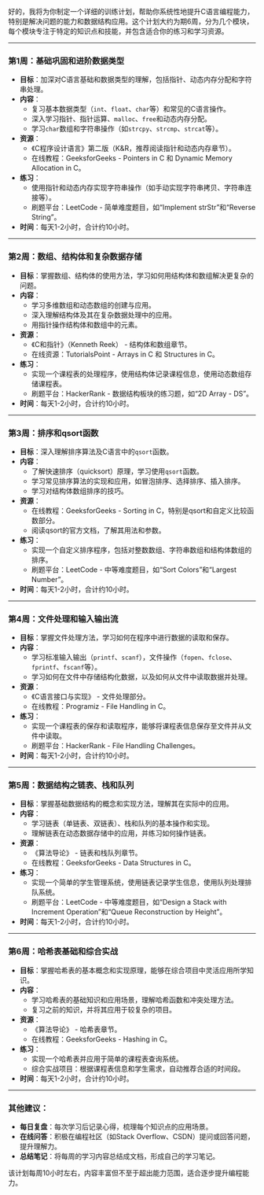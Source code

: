 好的，我将为你制定一个详细的训练计划，帮助你系统性地提升C语言编程能力，特别是解决问题的能力和数据结构应用。这个计划大约为期6周，分为几个模块，每个模块专注于特定的知识点和技能，并包含适合你的练习和学习资源。

---

### **第1周：基础巩固和进阶数据类型**
- **目标**：加深对C语言基础和数据类型的理解，包括指针、动态内存分配和字符串处理。
- **内容**：
  - 复习基本数据类型（`int`、`float`、`char`等）和常见的C语言操作。
  - 深入学习指针、指针运算、`malloc`、`free`和动态内存分配。
  - 学习`char`数组和字符串操作（如`strcpy`、`strcmp`、`strcat`等）。
- **资源**：
  - 《C程序设计语言》第二版（K&R，推荐阅读指针和动态内存章节）。
  - 在线教程：GeeksforGeeks - Pointers in C 和 Dynamic Memory Allocation in C。
- **练习**：
  - 使用指针和动态内存实现字符串操作（如手动实现字符串拷贝、字符串连接等）。
  - 刷题平台：LeetCode - 简单难度题目，如“Implement strStr”和“Reverse String”。
- **时间**：每天1-2小时，合计约10小时。

---

### **第2周：数组、结构体和复杂数据存储**
- **目标**：掌握数组、结构体的使用方法，学习如何用结构体和数组解决更复杂的问题。
- **内容**：
  - 学习多维数组和动态数组的创建与应用。
  - 深入理解结构体及其在复杂数据处理中的应用。
  - 用指针操作结构体和数组中的元素。
- **资源**：
  - 《C和指针》（Kenneth Reek） - 结构体和数组章节。
  - 在线资源：TutorialsPoint - Arrays in C 和 Structures in C。
- **练习**：
  - 实现一个课程表的处理程序，使用结构体记录课程信息，使用动态数组存储课程表。
  - 刷题平台：HackerRank - 数据结构板块的练习题，如“2D Array - DS”。
- **时间**：每天1-2小时，合计约10小时。

---

### **第3周：排序和qsort函数**
- **目标**：深入理解排序算法及C语言中的`qsort`函数。
- **内容**：
  - 了解快速排序（quicksort）原理，学习使用`qsort`函数。
  - 学习常见排序算法的实现和应用，如冒泡排序、选择排序、插入排序。
  - 学习对结构体数组排序的技巧。
- **资源**：
  - 在线教程：GeeksforGeeks - Sorting in C，特别是qsort和自定义比较函数部分。
  - 阅读qsort的官方文档，了解其用法和参数。
- **练习**：
  - 实现一个自定义排序程序，包括对整数数组、字符串数组和结构体数组的排序。
  - 刷题平台：LeetCode - 中等难度题目，如“Sort Colors”和“Largest Number”。
- **时间**：每天1-2小时，合计约10小时。

---

### **第4周：文件处理和输入输出流**
- **目标**：掌握文件处理方法，学习如何在程序中进行数据的读取和保存。
- **内容**：
  - 学习标准输入输出（`printf`、`scanf`），文件操作（`fopen`、`fclose`、`fprintf`、`fscanf`等）。
  - 学习如何在文件中存储结构化数据，以及如何从文件中读取数据并处理。
- **资源**：
  - 《C语言接口与实现》 - 文件处理部分。
  - 在线教程：Programiz - File Handling in C。
- **练习**：
  - 实现一个课程表的保存和读取程序，能够将课程表信息保存至文件并从文件中读取。
  - 刷题平台：HackerRank - File Handling Challenges。
- **时间**：每天1-2小时，合计约10小时。

---

### **第5周：数据结构之链表、栈和队列**
- **目标**：掌握基础数据结构的概念和实现方法，理解其在实际中的应用。
- **内容**：
  - 学习链表（单链表、双链表）、栈和队列的基本操作和实现。
  - 理解链表在动态数据存储中的应用，并练习如何操作链表。
- **资源**：
  - 《算法导论》 - 链表和栈队列章节。
  - 在线教程：GeeksforGeeks - Data Structures in C。
- **练习**：
  - 实现一个简单的学生管理系统，使用链表记录学生信息，使用队列处理排队系统。
  - 刷题平台：LeetCode - 中等难度题目，如“Design a Stack with Increment Operation”和“Queue Reconstruction by Height”。
- **时间**：每天1-2小时，合计约10小时。

---

### **第6周：哈希表基础和综合实战**
- **目标**：掌握哈希表的基本概念和实现原理，能够在综合项目中灵活应用所学知识。
- **内容**：
  - 学习哈希表的基础知识和应用场景，理解哈希函数和冲突处理方法。
  - 复习之前的知识，并将其应用于较复杂的项目。
- **资源**：
  - 《算法导论》 - 哈希表章节。
  - 在线教程：GeeksforGeeks - Hashing in C。
- **练习**：
  - 实现一个哈希表并应用于简单的课程表查询系统。
  - 综合实战项目：根据课程表信息和学生需求，自动推荐合适的时间段。
- **时间**：每天1-2小时，合计约10小时。

---

### 其他建议：
- **每日复盘**：每次学习后记录心得，梳理每个知识点的应用场景。
- **在线问答**：积极在编程社区（如Stack Overflow、CSDN）提问或回答问题，提升理解力。
- **总结笔记**：将每周的学习内容总结成文档，形成自己的学习笔记。

该计划每周10小时左右，内容丰富但不至于超出能力范围，适合逐步提升编程能力。